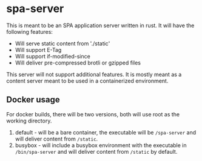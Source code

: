 # spa-server

This is meant to be an SPA application server written in rust.  It will have 
the following features:

* Will serve static content from './static'
* Will support E-Tag
* Will support if-modified-since
* Will deliver pre-compressed brotli or gzipped files

This server will not support additional features.  It is mostly meant as a 
content server meant to be used in a containerized environment.

## Docker usage

For docker builds, there will be two versions, both will use root as the 
working directory.

1. default - will be a bare container, the executable will be `/spa-server` and 
will deliver content from `/static`.
3. busybox - will include a busybox environment with the executable in 
`/bin/spa-server` and will deliver content from `/static` by default.
